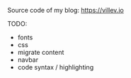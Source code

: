 Source code of my blog: https://villev.io

TODO:
- fonts
- css
- migrate content
- navbar
- code syntax / highlighting